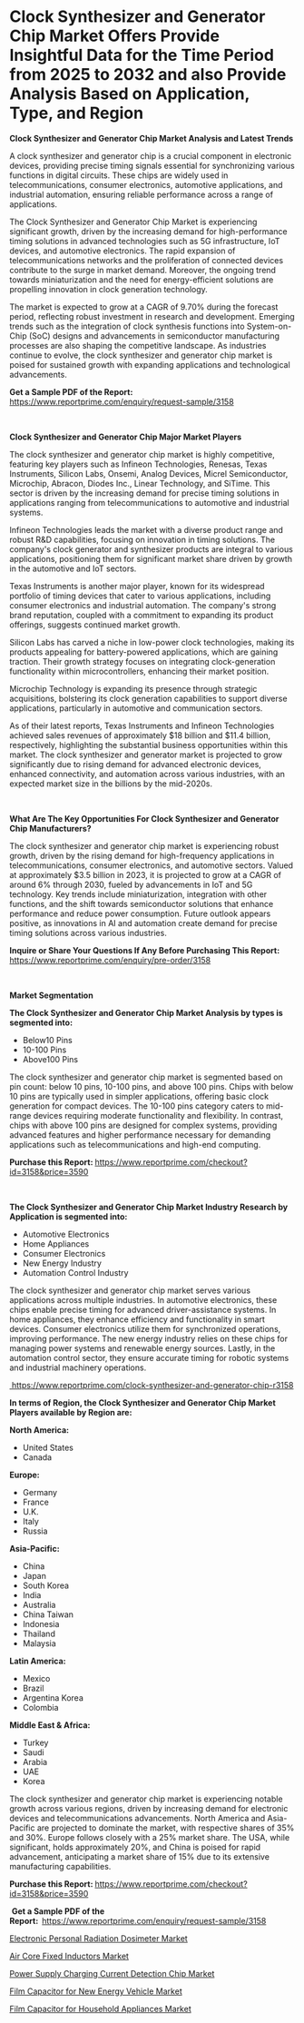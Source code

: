 <p><h1>Clock Synthesizer and Generator Chip Market Offers Provide Insightful Data for the Time Period from 2025 to 2032 and also Provide Analysis Based on Application, Type, and Region</h1></p><p><strong>Clock Synthesizer and Generator Chip Market Analysis and Latest Trends</strong></p>
<p><p>A clock synthesizer and generator chip is a crucial component in electronic devices, providing precise timing signals essential for synchronizing various functions in digital circuits. These chips are widely used in telecommunications, consumer electronics, automotive applications, and industrial automation, ensuring reliable performance across a range of applications.</p><p>The Clock Synthesizer and Generator Chip Market is experiencing significant growth, driven by the increasing demand for high-performance timing solutions in advanced technologies such as 5G infrastructure, IoT devices, and automotive electronics. The rapid expansion of telecommunications networks and the proliferation of connected devices contribute to the surge in market demand. Moreover, the ongoing trend towards miniaturization and the need for energy-efficient solutions are propelling innovation in clock generation technology.</p><p>The market is expected to grow at a CAGR of 9.70% during the forecast period, reflecting robust investment in research and development. Emerging trends such as the integration of clock synthesis functions into System-on-Chip (SoC) designs and advancements in semiconductor manufacturing processes are also shaping the competitive landscape. As industries continue to evolve, the clock synthesizer and generator chip market is poised for sustained growth with expanding applications and technological advancements.</p></p>
<p><strong>Get a Sample PDF of the Report:&nbsp;</strong> <a href="https://www.reportprime.com/enquiry/request-sample/3158?utm_campaign=116&utm_medium=2&utm_source=Github&utm_content=ia&utm_term=18032025&utm_id=clock-synthesizer-and-generator-chip">https://www.reportprime.com/enquiry/request-sample/3158</a></p>
<p>&nbsp;</p>
<p><strong>Clock Synthesizer and Generator Chip Major Market Players</strong></p>
<p><p>The clock synthesizer and generator chip market is highly competitive, featuring key players such as Infineon Technologies, Renesas, Texas Instruments, Silicon Labs, Onsemi, Analog Devices, Micrel Semiconductor, Microchip, Abracon, Diodes Inc., Linear Technology, and SiTime. This sector is driven by the increasing demand for precise timing solutions in applications ranging from telecommunications to automotive and industrial systems.</p><p>Infineon Technologies leads the market with a diverse product range and robust R&D capabilities, focusing on innovation in timing solutions. The company's clock generator and synthesizer products are integral to various applications, positioning them for significant market share driven by growth in the automotive and IoT sectors. </p><p>Texas Instruments is another major player, known for its widespread portfolio of timing devices that cater to various applications, including consumer electronics and industrial automation. The company's strong brand reputation, coupled with a commitment to expanding its product offerings, suggests continued market growth.</p><p>Silicon Labs has carved a niche in low-power clock technologies, making its products appealing for battery-powered applications, which are gaining traction. Their growth strategy focuses on integrating clock-generation functionality within microcontrollers, enhancing their market position.</p><p>Microchip Technology is expanding its presence through strategic acquisitions, bolstering its clock generation capabilities to support diverse applications, particularly in automotive and communication sectors.</p><p>As of their latest reports, Texas Instruments and Infineon Technologies achieved sales revenues of approximately $18 billion and $11.4 billion, respectively, highlighting the substantial business opportunities within this market. The clock synthesizer and generator market is projected to grow significantly due to rising demand for advanced electronic devices, enhanced connectivity, and automation across various industries, with an expected market size in the billions by the mid-2020s.</p></p>
<p>&nbsp;</p>
<p><strong>What Are The Key Opportunities For Clock Synthesizer and Generator Chip Manufacturers?</strong></p>
<p><p>The clock synthesizer and generator chip market is experiencing robust growth, driven by the rising demand for high-frequency applications in telecommunications, consumer electronics, and automotive sectors. Valued at approximately $3.5 billion in 2023, it is projected to grow at a CAGR of around 6% through 2030, fueled by advancements in IoT and 5G technology. Key trends include miniaturization, integration with other functions, and the shift towards semiconductor solutions that enhance performance and reduce power consumption. Future outlook appears positive, as innovations in AI and automation create demand for precise timing solutions across various industries.</p></p>
<p><strong>Inquire or Share Your Questions If Any Before Purchasing This Report:</strong> <a href="https://www.reportprime.com/enquiry/pre-order/3158?utm_campaign=116&utm_medium=2&utm_source=Github&utm_content=ia&utm_term=18032025&utm_id=clock-synthesizer-and-generator-chip">https://www.reportprime.com/enquiry/pre-order/3158</a></p>
<p>&nbsp;</p>
<p><strong>Market Segmentation</strong></p>
<p><strong>The Clock Synthesizer and Generator Chip Market Analysis by types is segmented into:</strong></p>
<p><ul><li>Below10 Pins</li><li>10-100 Pins</li><li>Above100 Pins</li></ul></p>
<p><p>The clock synthesizer and generator chip market is segmented based on pin count: below 10 pins, 10-100 pins, and above 100 pins. Chips with below 10 pins are typically used in simpler applications, offering basic clock generation for compact devices. The 10-100 pins category caters to mid-range devices requiring moderate functionality and flexibility. In contrast, chips with above 100 pins are designed for complex systems, providing advanced features and higher performance necessary for demanding applications such as telecommunications and high-end computing.</p></p>
<p><strong>Purchase this Report:&nbsp;</strong><a href="https://www.reportprime.com/checkout?id=3158&price=3590&utm_campaign=116&utm_medium=2&utm_source=Github&utm_content=ia&utm_term=18032025&utm_id=clock-synthesizer-and-generator-chip">https://www.reportprime.com/checkout?id=3158&price=3590</a></p>
<p>&nbsp;</p>
<p><strong>The Clock Synthesizer and Generator Chip Market Industry Research by Application is segmented into:</strong></p>
<p><ul><li>Automotive Electronics</li><li>Home Appliances</li><li>Consumer Electronics</li><li>New Energy Industry</li><li>Automation Control Industry</li></ul></p>
<p><p>The clock synthesizer and generator chip market serves various applications across multiple industries. In automotive electronics, these chips enable precise timing for advanced driver-assistance systems. In home appliances, they enhance efficiency and functionality in smart devices. Consumer electronics utilize them for synchronized operations, improving performance. The new energy industry relies on these chips for managing power systems and renewable energy sources. Lastly, in the automation control sector, they ensure accurate timing for robotic systems and industrial machinery operations.</p></p>
<p><a href="https://www.reportprime.com/clock-synthesizer-and-generator-chip-r3158?utm_campaign=116&utm_medium=2&utm_source=Github&utm_content=ia&utm_term=18032025&utm_id=clock-synthesizer-and-generator-chip">&nbsp;https://www.reportprime.com/clock-synthesizer-and-generator-chip-r3158</a></p>
<p><strong>In terms of Region, the Clock Synthesizer and Generator Chip Market Players available by Region are:</strong></p>
<p>
    <p> <strong> North America: </strong>
        <ul>
            <li>United States</li>
            <li>Canada</li>
        </ul>
        </p> 
    <p> <strong> Europe: </strong>
        <ul>
            <li>Germany</li>
            <li>France</li>
            <li>U.K.</li>
            <li>Italy</li>
            <li>Russia</li>
        </ul>
        </p> 
    <p> <strong> Asia-Pacific: </strong>
        <ul>
            <li>China</li>
            <li>Japan</li>
            <li>South Korea</li>
            <li>India</li>
            <li>Australia</li>
            <li>China Taiwan</li>
            <li>Indonesia</li>
            <li>Thailand</li>
            <li>Malaysia</li>
        </ul>
        </p> 
    <p> <strong> Latin America: </strong>
        <ul>
            <li>Mexico</li>
            <li>Brazil</li>
            <li>Argentina Korea</li>
            <li>Colombia</li>
        </ul>
        </p> 
    <p> <strong> Middle East & Africa: </strong>
        <ul>
            <li>Turkey</li>
            <li>Saudi</li>
            <li>Arabia</li>
            <li>UAE</li>
            <li>Korea</li>
        </ul>
    </p>
    </p>
<p><p>The clock synthesizer and generator chip market is experiencing notable growth across various regions, driven by increasing demand for electronic devices and telecommunications advancements. North America and Asia-Pacific are projected to dominate the market, with respective shares of 35% and 30%. Europe follows closely with a 25% market share. The USA, while significant, holds approximately 20%, and China is poised for rapid advancement, anticipating a market share of 15% due to its extensive manufacturing capabilities.</p></p>
<p><strong>Purchase this Report: </strong><a href="https://www.reportprime.com/checkout?id=3158&price=3590&utm_campaign=116&utm_medium=2&utm_source=Github&utm_content=ia&utm_term=18032025&utm_id=clock-synthesizer-and-generator-chip">https://www.reportprime.com/checkout?id=3158&price=3590</a></p>
<p>&nbsp;<strong>Get a Sample PDF of the Report:&nbsp;&nbsp;</strong><a href="https://www.reportprime.com/enquiry/request-sample/3158?utm_campaign=116&utm_medium=2&utm_source=Github&utm_content=ia&utm_term=18032025&utm_id=clock-synthesizer-and-generator-chip">https://www.reportprime.com/enquiry/request-sample/3158</a></p>
<p><strong></strong></p>
<p><p><a href="https://github.com/yoshih12/Market-Research-Report-List-4/blob/main/electronic-personal-radiation-dosimeter-market.md?utm_campaign=116&utm_medium=2&utm_source=Github&utm_content=ia&utm_term=18032025&utm_id=clock-synthesizer-and-generator-chip">Electronic Personal Radiation Dosimeter Market</a></p><p><a href="https://github.com/castoriffic/Market-Research-Report-List-6/blob/main/air-core-fixed-inductors-market.md?utm_campaign=116&utm_medium=2&utm_source=Github&utm_content=ia&utm_term=18032025&utm_id=clock-synthesizer-and-generator-chip">Air Core Fixed Inductors Market</a></p><p><a href="https://github.com/ryanbell8967/Market-Research-Report-List-1/blob/main/power-supply-charging-current-detection-chip-market.md?utm_campaign=116&utm_medium=2&utm_source=Github&utm_content=ia&utm_term=18032025&utm_id=clock-synthesizer-and-generator-chip">Power Supply Charging Current Detection Chip Market</a></p><p><a href="https://github.com/willjis/Market-Research-Report-List-1/blob/main/film-capacitor-for-new-energy-vehicle-market.md?utm_campaign=116&utm_medium=2&utm_source=Github&utm_content=ia&utm_term=18032025&utm_id=clock-synthesizer-and-generator-chip">Film Capacitor for New Energy Vehicle Market</a></p><p><a href="https://github.com/mookiesville/Market-Research-Report-List-1/blob/main/film-capacitor-for-household-appliances-market.md?utm_campaign=116&utm_medium=2&utm_source=Github&utm_content=ia&utm_term=18032025&utm_id=clock-synthesizer-and-generator-chip">Film Capacitor for Household Appliances Market</a></p></p>